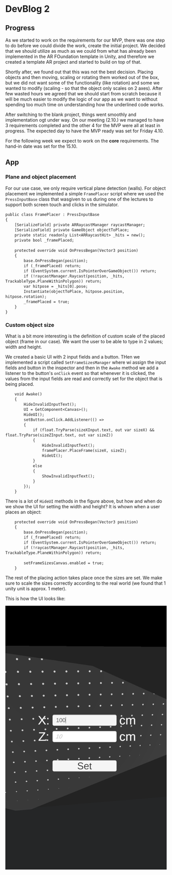 
# DevBlog 2

## Progress

As we started to work on the requirements for our MVP, there was one step to do before we could divide the work, create the initial project. We decided that we should utilize as much as we could from what has already been implemented in the AR FOundation template in Unity, and therefore we created a template AR project and started to build on top of that.

Shortly after, we found out that this was not the best decision. Placing objects and then moving, scaling or rotating them worked out of the box, but we did not want some of the functionality (like rotation) and some we wanted to modify (scaling - so that the object only scales on 2 axes). After few wasted hours we agreed that we should start from scratch because it will be much easier to modify the logic of our app as we want to without spending too much time on understanding how the underlined code works.

After switching to the blank project, things went smoothly and implementation ogt under way. On our meeting (2.10.) we managed to have 3 requirements completed and the other 4 for the MVP were all at least in progress. The expected day to have the MVP ready was set for Friday 4.10.

For the following week we expect to work on the **core** requirements. The hand-in date was set for the 15.10.

## App

### Plane and object placement

For our use case, we only require vertical plane detection (walls). For object placement we implemented a simple `FramePlacer` script where we used the `PressInputBase` class that wasgiven to us during one of the lectures to support both screen touch and clicks in the simulator.

```
public class FramePlacer : PressInputBase
{
    [SerializeField] private ARRaycastManager raycastManager;
    [SerializeField] private GameObject objectToPlace;
    private static readonly List<ARRaycastHit> _hits = new();
    private bool _framePlaced;

    protected override void OnPressBegan(Vector3 position)
    {
        base.OnPressBegan(position);
        if (_framePlaced) return;
        if (EventSystem.current.IsPointerOverGameObject()) return;
        if (!raycastManager.Raycast(position, _hits, TrackableType.PlaneWithinPolygon)) return;
        var hitpose = _hits[0].pose;
        Instantiate(objectToPlace, hitpose.position, hitpose.rotation);
        _framePlaced = true;
    }
}
```


### Custom object size

What is a bit more interesting is the definition of custom scale of the placed object (frame in our case). We want the user to be able to type in 2 values; width and height.

We created a basic UI with 2 input fields and a button. THen we implemented a script called `SetFrameSizesManager` where wi assign the input fields and button in the inspector and then in the `Awake` method we add a listener to the button's `onClick` event so that whenever it is clicked, the values from the input fields are read and correctly set for the object that is being placed.

```
    void Awake()
    {
        HideInvalidInputText();
        UI = GetComponent<Canvas>();
        HideUI();
        setButton.onClick.AddListener(() =>
        {
            if (float.TryParse(sizeXInput.text, out var sizeX) && float.TryParse(sizeZInput.text, out var sizeZ))
            {
                HideInvalidInputText();
                framePlacer.PlaceFrame(sizeX, sizeZ);
                HideUI();
            }
            else
            {
                ShowInvalidInputText();
            }
        });
    }
```

There is a lot of `HideUI` methods in the figure above, but how and when do we show the UI for setting the width and height? It is whown when a user places an object:

```
    protected override void OnPressBegan(Vector3 position)
    {
        base.OnPressBegan(position);
        if (_framePlaced) return;
        if (EventSystem.current.IsPointerOverGameObject()) return;
        if (!raycastManager.Raycast(position, _hits, TrackableType.PlaneWithinPolygon)) return;

        setFrameSizesCanvas.enabled = true;
    }
```

The rest of the placing action takes place once the sizes are set. We make sure to scale the sizes correctly according to the real world (we found that 1 unity unit is approx. 1 meter).

This is how the UI looks like: 


![SetCustomSizesUI](images/image.png)

